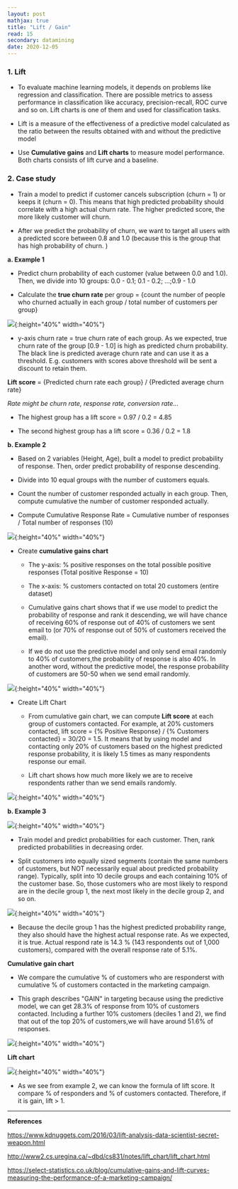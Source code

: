 ```yaml
---
layout: post
mathjax: true
title: "Lift / Gain"
read: 15
secondary: datamining
date: 2020-12-05
---
```

### 1. Lift

- To evaluate machine learning models, it depends on problems like regression and classification. There are possible metrics to assess performance in classification like accuracy, precision-recall, ROC curve and so on. Lift charts is one of them and used for classification tasks.

- Lift is a measure of the effectiveness of a predictive model calculated as the ratio between the results obtained with and without the predictive model

- Use **Cumulative gains** and **Lift charts** to measure model performance. Both charts consists of lift curve and a baseline. 

### 2. Case study 

- Train a model to predict if customer cancels subscription (churn = 1) or keeps it (churn = 0). This means that high predicted probability should correlate with a high actual churn rate. The higher predicted score, the more likely customer will churn. 

- After we predict the probability of churn, we want to target all users with a predicted score between 0.8 and 1.0 (because this is the group that has high probability of churn. )
  
**a. Example 1**

- Predict churn probability of each customer (value between 0.0 and 1.0). Then, we divide into 10 groups: 0.0 - 0.1; 0.1 - 0.2; ...;0.9 - 1.0

- Calculate the **true churn rate** per group = {count the number of people who churned actually in each group / total number of customers per group}

![](lift1.png){:height="40%" width="40%"}

- y-axis churn rate = true churn rate of each group. As we expected, true churn rate of the group [0.9 - 1.0] is high as predicted churn probability. The black line is predicted average churn rate and can use it as a threshold. E.g. customers with scores above threshold will be sent a discount to retain them.

**Lift score** = {Predicted churn rate each group} / {Predicted average churn rate}

*Rate might be churn rate, response rate, conversion rate...*

- The highest group has a lift score = 0.97 / 0.2 = 4.85
  
- The second highest group has a lift score = 0.36 / 0.2 = 1.8

**b. Example 2**

- Based on 2 variables (Height, Age), built a model to predict probability of response. Then, order predict probability of response descending. 

- Divide into 10 equal groups with the number of customers equals. 

- Count the number of customer responded actually in each group. Then, compute cumulative the number of customer responded actually.

- Compute Cumulative Response Rate = Cumulative number of responses / Total number of responses (10)

![](lift2.png){:height="40%" width="40%"}

- Create **cumulative gains chart**
    
    + The y-axis: % positive responses on the total possible positive responses (Total positive Response = 10)

    + The x-axis: % customers contacted on total 20 customers (entire dataset)

    + Cumulative gains chart shows that if we use model to predict the probability of response and rank it descending, we will have chance of receiving 60% of response out of 40% of customers we sent email to (or 70% of response out of 50% of customers received the email). 

    + If we do not use the predictive model and only send email randomly to 40% of customers,the probability of response is also 40%. In another word, without the predictive model, the response probability of customers are 50-50 when we send email randomly. 

![](lift3.png){:height="40%" width="40%"}

- Create Lift Chart

    + From cumulative gain chart, we can compute **Lift score** at each group of customers contacted. For example, at 20% customers contacted, lift score = {% Positive Response} / {% Customers contacted} = 30/20 = 1.5. It means that by using model and contacting only 20% of customers based on the highest predicted response probability, it is likely 1.5 times as many respondents response our email. 

    + Lift chart shows how much more likely we are to receive respondents rather than we send emails randomly. 

![](lift4.png){:height="40%" width="40%"}

**b. Example 3**

![](lift5.png){:height="40%" width="40%"}

- Train model and predict probabilities for each customer. Then, rank predicted probabilities in decreasing order.

- Split customers into equally sized segments (contain the same numbers of customers, but NOT necessarily equal about predicted probability range). Typically, split into 10 decile groups and each containing 10% of the customer base. So, those customers who are most likely to respond are in the decile group 1, the next most likely in the decile group 2, and so on. 

![](lift6.png){:height="40%" width="40%"}

- Because the decile group 1 has the highest predicted probability range, they also should have the highest actual response rate. As we expected, it is true. Actual respond rate is 14.3 % (143 respondents out of 1,000 customers), compared with the overall response rate of 5.1%.

**Cumulative gain chart**

- We compare the cumulative % of customers who are responderst with cumulative % of customers contacted in the marketing campaign. 

- This graph describes "GAIN" in targeting because using the predictive model, we can get 28.3% of response from 10% of customers contacted. Including a further 10% customers (deciles 1 and 2), we find that out of the top 20% of customers,we will have around 51.6% of responses. 

![](lift7.png){:height="40%" width="40%"}

**Lift chart**

![](lift8.png){:height="40%" width="40%"}

- As we see from example 2, we can know the formula of lift score. It compare % of responders and % of customers contacted. Therefore, if it is gain, lift > 1. 
------------------
**References**

https://www.kdnuggets.com/2016/03/lift-analysis-data-scientist-secret-weapon.html

http://www2.cs.uregina.ca/~dbd/cs831/notes/lift_chart/lift_chart.html

https://select-statistics.co.uk/blog/cumulative-gains-and-lift-curves-measuring-the-performance-of-a-marketing-campaign/
